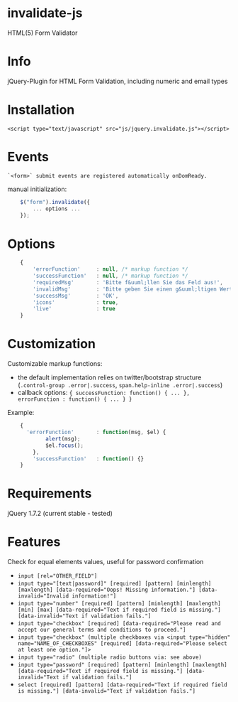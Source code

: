 invalidate-js
===========

HTML(5) Form Validator

Info
====
jQuery-Plugin for HTML Form Validation, including numeric and email types

Installation
===========

    <script type="text/javascript" src="js/jquery.invalidate.js"></script>

Events
======
    `<form>` submit events are registered automatically onDomReady.
    
manual initialization:

```javascript
    $("form").invalidate({
    	... options ...
    });
```
    
Options
=======

```javascript
	{
		'errorFunction'		: null, /* markup function */
		'successFunction'	: null, /* markup function */
		'requiredMsg'		: 'Bitte f&uuml;llen Sie das Feld aus!',
		'invalidMsg'		: 'Bitte geben Sie einen g&uuml;ltigen Wert ein!',
		'successMsg'		: 'OK',
		'icons'				: true,
		'live'				: true
	}
```

Customization
=============
Customizable markup functions:
 - the default implementation relies on twitter/bootstrap structure (`.control-group .error|.success`, `span.help-inline .error|.success`)
 - callback options: `{ successFunction: function() { ... }, errorFunction : function() { ... } }`

Example:

```javascript
    {
      'errorFunction'		: function(msg, $el) {
		    alert(msg);
		    $el.focus();
	    },
	    'successFunction'	: function() {}
    }
```

Requirements
============
jQuery 1.7.2 (current stable - tested)

Features
======== 
Check for equal elements values, useful for password confirmation
 - `input [rel="OTHER_FIELD"]`
 - `input type="[text|password]" [required] [pattern] [minlength] [maxlength] [data-required="Oops! Missing information."] [data-invalid="Invalid information!"]`
 - `input type="number" [required] [pattern] [minlength] [maxlength] [min] [max] [data-required="Text if required field is missing."] [data-invalid="Text if validation fails."]`
 - `input type="checkbox" [required] [data-required="Please read and accept our general terms and conditions to proceed."]`
 - `input type="checkbox" (multiple checkboxes via <input type="hidden" name="NAME_OF_CHECKBOXES" [required] [data-required="Please select at least one option."]>`
 - `input type="radio" (multiple radio buttons via: see above)`
 - `input type="password" [required] [pattern] [minlength] [maxlength] [data-required="Text if required field is missing."] [data-invalid="Text if validation fails."]`
 - `select [required] [pattern] [data-required="Text if required field is missing."] [data-invalid="Text if validation fails."]`
